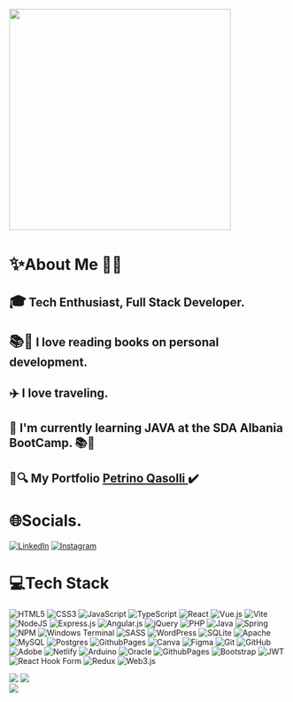 
<img src="https://user-images.githubusercontent.com/74038190/212748842-9fcbad5b-6173-4175-8a61-521f3dbb7514.gif" width="400"> </a>

<h1><strong><big>✨</big></strong>About Me 👨‍💻 </h1>
<h2><big>🎓</big> Tech Enthusiast, Full Stack Developer.  </h2>
<h2> <big>📚👀</big> I love reading books on personal development. </h2> 
<h2>✈️ I  love traveling.</h2>
<h2>🌱 I'm currently learning JAVA at the SDA Albania BootCamp. 📚🚀</h2>
<h2>💼🔍 My Portfolio <a href="https://tino-tino.netlify.app/"> Petrino Qasolli </a>  ✔️</h2>
<h1>🌐Socials.</h1>

[![LinkedIn](https://img.shields.io/badge/LinkedIn-%230077B5.svg?logo=linkedin&logoColor=white)](https://www.linkedin.com/in/petrino-qasolli-703806290/)
[![Instagram](https://img.shields.io/badge/Instagram-%23E4405F.svg?logo=Instagram&logoColor=white)](https://instagram.com/https://www.instagram.com/petrino_qasolli/)

<h1>💻Tech Stack</h1>

![HTML5](https://img.shields.io/badge/html5-%23E34F26.svg?style=for-the-badge&logo=html5&logoColor=white)
![CSS3](https://img.shields.io/badge/css3-%231572B6.svg?style=for-the-badge&logo=css3&logoColor=white) 
 ![JavaScript](https://img.shields.io/badge/javascript-%23323330.svg?style=for-the-badge&logo=javascript&logoColor=%23F7DF1E) 
  ![TypeScript](https://img.shields.io/badge/typescript-%23007ACC.svg?style=for-the-badge&logo=typescript&logoColor=white) 
       ![React](https://img.shields.io/badge/react-%2320232a.svg?style=for-the-badge&logo=react&logoColor=%2361DAFB)
          ![Vue.js](https://img.shields.io/badge/vue.js-%2335495e.svg?style=for-the-badge&logo=vuedotjs&logoColor=%234FC08D)
           ![Vite](https://img.shields.io/badge/vite-%23646CFF.svg?style=for-the-badge&logo=vite&logoColor=white)
      ![NodeJS](https://img.shields.io/badge/node.js-6DA55F?style=for-the-badge&logo=node.js&logoColor=white)
    ![Express.js](https://img.shields.io/badge/express.js-%23404d59.svg?style=for-the-badge&logo=express&logoColor=%2361DAFB) 
   ![Angular.js](https://img.shields.io/badge/angular.js-%23E23237.svg?style=for-the-badge&logo=angularjs&logoColor=white)
    ![jQuery](https://img.shields.io/badge/jquery-%230769AD.svg?style=for-the-badge&logo=jquery&logoColor=white)
 ![PHP](https://img.shields.io/badge/php-%23777BB4.svg?style=for-the-badge&logo=php&logoColor=white)
 ![Java](https://img.shields.io/badge/java-%23ED8B00.svg?style=for-the-badge&logo=openjdk&logoColor=white) 
 ![Spring](https://img.shields.io/badge/spring-%236DB33F.svg?style=for-the-badge&logo=spring&logoColor=white)
![NPM](https://img.shields.io/badge/NPM-%23CB3837.svg?style=for-the-badge&logo=npm&logoColor=white)
  ![Windows Terminal](https://img.shields.io/badge/Windows%20Terminal-%234D4D4D.svg?style=for-the-badge&logo=windows-terminal&logoColor=white)
 ![SASS](https://img.shields.io/badge/SASS-hotpink.svg?style=for-the-badge&logo=SASS&logoColor=white)
 ![WordPress](https://img.shields.io/badge/WordPress-%23117AC9.svg?style=for-the-badge&logo=WordPress&logoColor=white)
 ![SQLite](https://img.shields.io/badge/sqlite-%2307405e.svg?style=for-the-badge&logo=sqlite&logoColor=white)
![Apache](https://img.shields.io/badge/apache-%23D42029.svg?style=for-the-badge&logo=apache&logoColor=white) 
 ![MySQL](https://img.shields.io/badge/mysql-4479A1.svg?style=for-the-badge&logo=mysql&logoColor=white) 
 ![Postgres](https://img.shields.io/badge/postgres-%23316192.svg?style=for-the-badge&logo=postgresql&logoColor=white) 
   ![GithubPages](https://img.shields.io/badge/github%20pages-121013?style=for-the-badge&logo=github&logoColor=white) 
 ![Canva](https://img.shields.io/badge/Canva-%2300C4CC.svg?style=for-the-badge&logo=Canva&logoColor=white) 
 ![Figma](https://img.shields.io/badge/figma-%23F24E1E.svg?style=for-the-badge&logo=figma&logoColor=white)
 ![Git](https://img.shields.io/badge/git-%23F05033.svg?style=for-the-badge&logo=git&logoColor=white) 
  ![GitHub](https://img.shields.io/badge/github-%23121011.svg?style=for-the-badge&logo=github&logoColor=white) 
![Adobe](https://img.shields.io/badge/adobe-%23FF0000.svg?style=for-the-badge&logo=adobe&logoColor=white) 
 ![Netlify](https://img.shields.io/badge/netlify-%23000000.svg?style=for-the-badge&logo=netlify&logoColor=#00C7B7) 
![Arduino](https://img.shields.io/badge/-Arduino-00979D?style=for-the-badge&logo=Arduino&logoColor=white) ![Oracle](https://img.shields.io/badge/Oracle-F80000?style=for-the-badge&logo=oracle&logoColor=white)
![GithubPages](https://img.shields.io/badge/github%20pages-121013?style=for-the-badge&logo=github&logoColor=white)
![Bootstrap](https://img.shields.io/badge/bootstrap-%238511FA.svg?style=for-the-badge&logo=bootstrap&logoColor=white)
![JWT](https://img.shields.io/badge/JWT-black?style=for-the-badge&logo=JSON%20web%20tokens)
![React Hook Form](https://img.shields.io/badge/React%20Hook%20Form-%23EC5990.svg?style=for-the-badge&logo=reacthookform&logoColor=white)
![Redux](https://img.shields.io/badge/redux-%23593d88.svg?style=for-the-badge&logo=redux&logoColor=white)
![Web3.js](https://img.shields.io/badge/web3.js-F16822?style=for-the-badge&logo=web3.js&logoColor=white)

![](https://github-readme-streak-stats.herokuapp.com/?user=petrinotino&theme=dark&hide_border=false)
![](https://github-readme-stats.vercel.app/api/top-langs/?username=petrinotino&theme=dark&hide_border=false&include_all_commits=false&count_private=false&layout=compact)<br>
[![](https://visitcount.itsvg.in/api?id=petrinotino&icon=0&color=0)](https://visitcount.itsvg.in)
